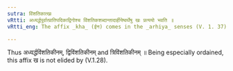 ```yaml
---
sutra: विंशतिकात्खः
vRtti: अध्यर्द्धपूर्वात्प्रातिपदिकाद्विगोश्च विंशतिकशब्दान्तादार्हीयेष्वर्थेषु खः प्रत्ययो भवति ॥
vRtti_eng: The affix _kha_ (ईन) comes in the _arhiya_ senses (V. 1. 37) – (V. 1. 63) after the word _vinsatika_, when preceded by the word _adhyarddha_ or a Numeral, occasioning a _Dvigu_.

---
```

Thus अध्यर्द्धविंशतिकीनम्, द्विविंशतिकीनम् and त्रिविंशतिकीनम् ॥ Being especially ordained, this affix ख is not elided by (V.1.28).